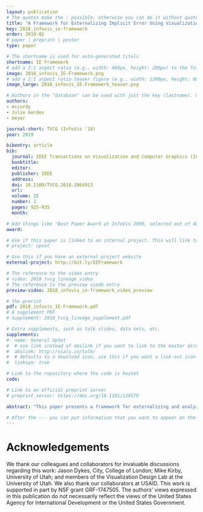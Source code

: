 ```yaml
---
layout: publication
# The quotes make the : possible, otherwise you can do it without quotes
title: "A Framework for Externalizing Implicit Error Using Visualization"
key: 2018_infovis_ie-framework
order: 2019-02
# paper | preprint | poster
type: paper

# The shortname is used for auto-generated titels
shortname: IE Framework
# add a 2:1 aspect ratio (e.g., width: 400px, height: 200px) to the folder /assets/images/papers/
image: 2018_infovis_IE-Framework.png
# add a 2:1 aspect ratio teaser figure (e.g., width: 1200px, height: 600px) to the folder /assets/images/papers/
image_large: 2018_infovis_IE-Framework_teaser.png

# Authors in the "database" can be used with just the key (lastname). Others can be written properly.
authors:
- mccurdy
- Julie Gerdes
- meyer

journal-short: TVCG (InfoVis '18)
year: 2019

bibentry: article
bib:
  journal: IEEE Transactions on Visualization and Computer Graphics (InfoVis '18)
  booktitle:
  editor:
  publisher: IEEE
  address:
  doi: 10.1109/TVCG.2018.2864913
  url:
  volume: 25
  number: 1
  pages: 925-935
  month:

# Add things like "Best Paper Award at InfoVis 2099, selected out of 4000 submissions"
award:

# Use if this paper is linked to an internal project. This will link to the project site
# project: upset

# Use this if you have an external project website
external-project: http://bit.ly/IEFramework

# The reference to the video entry
# video: 2018_tvcg_lineage_video
# The reference to the preview viedo entry
preview-video: 2018_infovis_ie-framework_video_preview

# the prerint
pdf: 2018_infovis_IE-Framework.pdf
# A supplement PDF
# supplement: 2018_tvcg_lineage_supplement.pdf

# Extra supplements, such as talk slides, data sets, etc.
supplements:
#- name: General UpSet
#  # use link instead of abslink if you want to link to the master directory
#  abslink: http://vials.io/talk/
#  # defaults to a download icon, use this if you want a link-out icon
#  linksym: true

# Link to the repository where the code is hostet
code: 

# Link to an official preprint server
# preprint_server: https://doi.org/10.1101/128579

abstract: "This paper presents a framework for externalizing and analyzing expert knowledge about discrepancies in data through the use of visualization. Grounded in an 18-month design study with global health experts, the framework formalizes the notion of data discrepancies as implicit error, both in global health data and more broadly. We use the term implicit error to describe measurement error that is inherent to and pervasive throughout a dataset, but that isn’t explicitly accounted for or defined. Instead, implicit error exists in the minds of experts, is mainly qualitative, and is accounted for subjectively during expert interpretation of the data. Externalizing knowledge surrounding implicit error can assist in synchronizing, validating, and enhancing interpretation, and can inform error analysis and mitigation. The framework consists of a description of implicit error components that are important for downstream analysis, along with a process model for externalizing and analyzing implicit error using visualization. As a second contribution, we provide a rich, reflective, and verifiable description of our research process as an exemplar summary toward the ongoing inquiry into ways of increasing the validity and transferability of design study research."

# After the --- you can put information that you want to appear on the website using markdown formatting or HTML. A good example are acknowledgements, extra references, an erratum, etc.
---
```



# Acknowledgements

We thank our colleagues and collaborators for invaluable discussions regarding this work: Jason Dykes, City, College of London; Mike Kirby, University of Utah; and members of the Visualization Design Lab at the University of Utah. We also thank our collaborators at USAID. This work is supported in part by NSF grant GRF-1747505. The authors’ views expressed in this publication do not necessarily reflect the views of the United States Agency for International Development or the United States Government.
